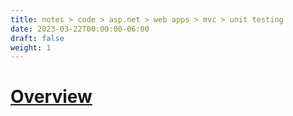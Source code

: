 ```yaml
---
title: notes > code > asp.net > web apps > mvc > unit testing
date: 2023-03-22T00:00:00-06:00
draft: false
weight: 1
---
```


# [Overview](https://learn.microsoft.com/en-us/aspnet/core/mvc/controllers/testing?view=aspnetcore-7.0)
